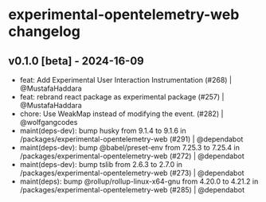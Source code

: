 # experimental-opentelemetry-web changelog
## v0.1.0 [beta] - 2024-16-09
- feat: Add Experimental User Interaction Instrumentation (#268) | @MustafaHaddara
- feat: rebrand react package as experimental package (#257) | @MustafaHaddara
- chore: Use WeakMap instead of modifying the event. (#282) | @wolfgangcodes
- maint(deps-dev): bump husky from 9.1.4 to 9.1.6 in /packages/experimental-opentelemetry-web (#291) | @dependabot
- maint(deps-dev): bump @babel/preset-env from 7.25.3 to 7.25.4 in /packages/experimental-opentelemetry-web (#272) | @dependabot
- maint(deps-dev): bump tslib from 2.6.3 to 2.7.0 in /packages/experimental-opentelemetry-web (#273) | @dependabot
- maint(deps): bump @rollup/rollup-linux-x64-gnu from 4.20.0 to 4.21.2 in /packages/experimental-opentelemetry-web (#285) | @dependabot
